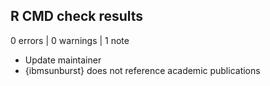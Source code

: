 ## R CMD check results

0 errors | 0 warnings | 1 note

* Update maintainer
* {ibmsunburst} does not reference academic publications
